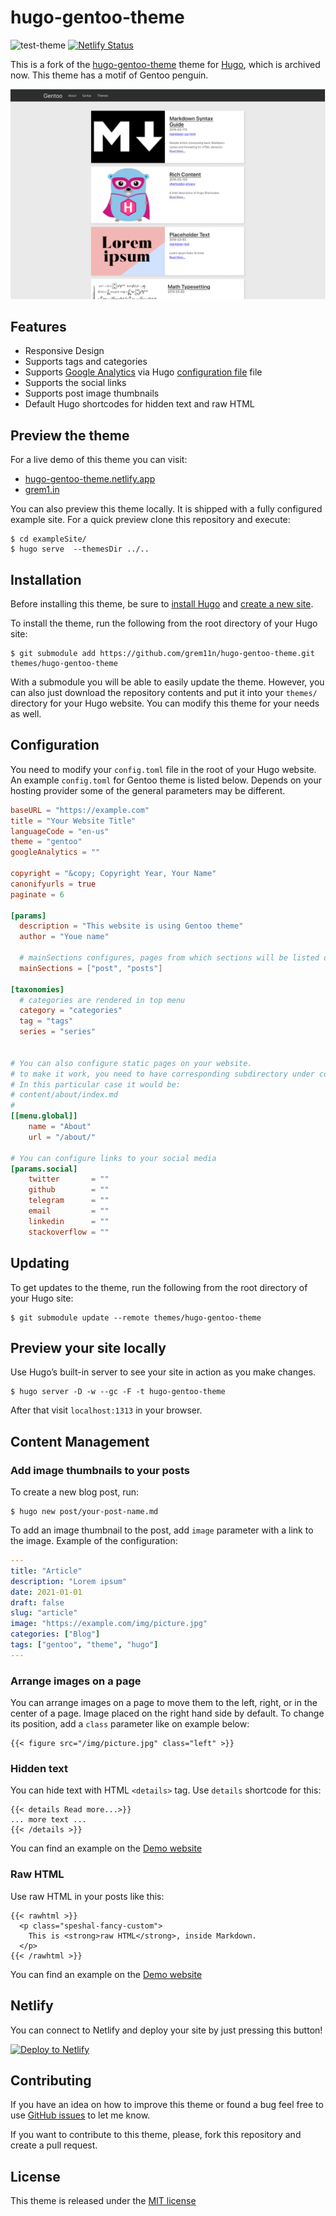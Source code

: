 # hugo-gentoo-theme
![test-theme](https://github.com/grem11n/hugo-gentoo-theme/workflows/test-theme/badge.svg)
[![Netlify Status](https://api.netlify.com/api/v1/badges/7daab0af-af8d-415c-9d83-f6994bc8b67b/deploy-status)](https://app.netlify.com/sites/laughing-bartik-75b6a3/deploys)

This is a fork of the [hugo-gentoo-theme](https://github.com/d-kusk/hugo-gentoo-theme) theme for [Hugo](https://gohugo.io), which is archived now.
This theme has a motif of Gentoo penguin.

![hugo-gentoo-theme's screenshot](https://raw.githubusercontent.com/grem11n/hugo-gentoo-theme/master/images/screenshot.png)

## Features

- Responsive Design
- Supports tags and categories
- Supports [Google Analytics](https://analytics.google.com/analytics/web/provision/#/provision) via Hugo [configuration file](https://gohugo.io/getting-started/configuration/) file
- Supports the social links
- Supports post image thumbnails
- Default Hugo shortcodes for hidden text and raw HTML 

## Preview the theme

For a live demo of this theme you can visit:
- [hugo-gentoo-theme.netlify.app](https://hugo-gentoo-theme.netlify.app)
- [grem1.in](https://grem1.in)

You can also preview this theme locally. It is shipped with a fully configured example site. For a quick preview clone this repository and execute:

```
$ cd exampleSite/
$ hugo serve  --themesDir ../..
```

## Installation

Before installing this theme, be sure to [install Hugo](https://gohugo.io/getting-started/quick-start/)
and [create a new site](https://gohugo.io/getting-started/quick-start/#step-2-create-a-new-site).

To install the theme, run the following from the root directory of your Hugo site:

```
$ git submodule add https://github.com/grem11n/hugo-gentoo-theme.git themes/hugo-gentoo-theme
```

With a submodule you will be able to easily update the theme. However, you can also just download the repository contents and put it into your `themes/` directory for your Hugo website. You can modify this theme for your needs as well.

## Configuration

You need to modify your `config.toml` file in the root of your Hugo website. An example `config.toml` for Gentoo theme is listed below. Depends on your hosting provider some of the general parameters may be different.

```toml
baseURL = "https://example.com"
title = "Your Website Title"
languageCode = "en-us"
theme = "gentoo"
googleAnalytics = ""

copyright = "&copy; Copyright Year, Your Name"
canonifyurls = true
paginate = 6

[params]
  description = "This website is using Gentoo theme"
  author = "Youe name"

  # mainSections configures, pages from which sections will be listed on the main page
  mainSections = ["post", "posts"]

[taxonomies]
  # categories are rendered in top menu
  category = "categories"
  tag = "tags"
  series = "series"


# You can also configure static pages on your website.
# to make it work, you need to have corresponding subdirectory under content/ dir with index.md
# In this particular case it would be:
# content/about/index.md
#
[[menu.global]]
    name = "About"
    url = "/about/"

# You can configure links to your social media
[params.social]
    twitter       = ""
    github        = ""
    telegram      = ""
    email         = ""
    linkedin      = ""
    stackoverflow = ""
```

## Updating

To get updates to the theme, run the following from the root directory of your Hugo site: 

```
$ git submodule update --remote themes/hugo-gentoo-theme
```

## Preview your site locally

Use Hugo’s built-in server to see your site in action as you make changes.

```
$ hugo server -D -w --gc -F -t hugo-gentoo-theme
```

After that visit ``localhost:1313`` in your browser.

## Content Management

### Add image thumbnails to your posts

To create a new blog post, run:

```
$ hugo new post/your-post-name.md
```

To add an image thumbnail to the post, add `image` parameter with a link to the image. Example of the configuration:

```yaml
---
title: "Article"
description: "Lorem ipsum"
date: 2021-01-01
draft: false
slug: "article"
image: "https://example.com/img/picture.jpg"
categories: ["Blog"]
tags: ["gentoo", "theme", "hugo"]
---
```

### Arrange images on a page

You can arrange images on a page to move them to the left, right, or in the center of a page. Image placed on the right hand side by default. To change its position, add a `class` parameter like on example below:

```
{{< figure src="/img/picture.jpg" class="left" >}}
```

### Hidden text

You can hide text with HTML `<details>` tag. Use `details` shortcode for this:

```
{{< details Read more...>}}
... more text ...
{{< /details >}}

```
You can find an example on the [Demo website](https://hugo-gentoo-theme.netlify.app/post/shortcodes/)

### Raw HTML

Use raw HTML in your posts like this:

```
{{< rawhtml >}}
  <p class="speshal-fancy-custom">
    This is <strong>raw HTML</strong>, inside Markdown.
  </p>
{{< /rawhtml >}}
```
You can find an example on the [Demo website](https://hugo-gentoo-theme.netlify.app/post/shortcodes/)

## Netlify

You can connect to Netlify and deploy your site by just pressing this button!

[![Deploy to Netlify](https://www.netlify.com/img/deploy/button.svg)](https://app.netlify.com/start/deploy?repository=https://github.com/grem11n/hugo-gentoo-theme)

## Contributing

If you have an idea on how to improve this theme or found a bug feel free to use [GitHub issues](https://github.com/grem11n/hugo-gentoo-theme/issues) to let me know.

If you want to contribute to this theme, please, fork this repository and create a pull request.

## License
This theme is released under the [MIT license](https://github.com/grem11n/hugo-gentoo-theme/blob/master/LICENSE.md)
